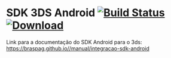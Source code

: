 # SDK 3DS Android [![Build Status](https://travis-ci.com/Braspag/braspag-3ds-android.svg?branch=master)](https://travis-ci.com/Braspag/braspag-3ds-android) [![Download](https://api.bintray.com/packages/braspag/braspag3ds/braspag3ds/images/download.svg?version=1.2.0)](https://bintray.com/braspag/braspag3ds/braspag3ds/1.2.0/link)

Link para a documentação do SDK Android para o 3ds: https://braspag.github.io//manual/integracao-sdk-android
